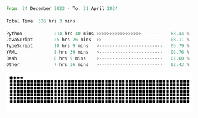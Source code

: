 <!--START_SECTION:waka-->

```rust
From: 24 December 2023 - To: 21 April 2024

Total Time: 306 hrs 3 mins

Python            214 hrs 40 mins >>>>>>>>>>>>>>>>>--------   68.44 %
JavaScript        25 hrs 26 mins  >>-----------------------   08.11 %
TypeScript        18 hrs 9 mins   >------------------------   05.79 %
YAML              8 hrs 39 mins   >------------------------   02.76 %
Bash              8 hrs 9 mins    >------------------------   02.60 %
Other             7 hrs 36 mins   >------------------------   02.43 %
```

<!--END_SECTION:waka-->


<picture>
  <source media="(prefers-color-scheme: dark)" srcset="https://raw.githubusercontent.com/jeerawut97/jeerawut97/output/github-contribution-grid-snake.svg">
  <img alt="github contribution grid snake animation" src="https://raw.githubusercontent.com/jeerawut97/jeerawut97/output/github-contribution-grid-snake.svg">
</picture>
